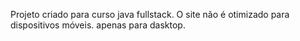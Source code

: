 Projeto criado para curso java fullstack. 
O site não é otimizado para dispositivos móveis. apenas para dasktop.
